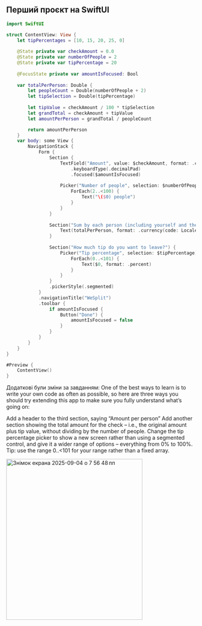 ## Перший проєкт на SwiftUI

```swift
import SwiftUI

struct ContentView: View {
    let tipPercentages = [10, 15, 20, 25, 0]
    
    @State private var checkAmount = 0.0
    @State private var numberOfPeople = 2
    @State private var tipPercentage = 20
    
    @FocusState private var amountIsFocused: Bool
    
    var totalPerPerson: Double {
        let peopleCount = Double(numberOfPeople + 2)
        let tipSelection = Double(tipPercentage)
        
        let tipValue = checkAmount / 100 * tipSelection
        let grandTotal = checkAmount + tipValue
        let amountPerPerson = grandTotal / peopleCount

        return amountPerPerson
    }
    var body: some View {
        NavigationStack {
            Form {
                Section {
                    TextField("Amount", value: $checkAmount, format: .currency(code: Locale.current.currency?.identifier ?? "USD"))
                        .keyboardType(.decimalPad)
                        .focused($amountIsFocused)
                    
                    Picker("Number of people", selection: $numberOfPeople) {
                        ForEach(2..<100) {
                            Text("\($0) people")
                        }
                    }
                }
                
                Section("Sum by each person (including yourself and the server):") {
                    Text(totalPerPerson, format: .currency(code: Locale.current.currency?.identifier ?? "USD"))
                }
                
                Section("How much tip do you want to leave?") {
                    Picker("Tip percentage", selection: $tipPercentage) {
                        ForEach(0..<101) {
                            Text($0, format: .percent)
                        }
                    }
                }
                .pickerStyle(.segmented)
            }
            .navigationTitle("WeSplit")
            .toolbar {
                if amountIsFocused {
                    Button("Done") {
                        amountIsFocused = false
                    }
                }
            }
        }
    }
}

#Preview {
    ContentView()
}
```
Додаткові були зміни за завданням:
One of the best ways to learn is to write your own code as often as possible, so here are three ways you should try extending this app to make sure you fully understand what’s going on:

Add a header to the third section, saying “Amount per person”
Add another section showing the total amount for the check – i.e., the original amount plus tip value, without dividing by the number of people.
Change the tip percentage picker to show a new screen rather than using a segmented control, and give it a wider range of options – everything from 0% to 100%. Tip: use the range 0..<101 for your range rather than a fixed array.

<img width="362" height="427" alt="Знімок екрана 2025-09-04 о 7 56 48 пп" src="https://github.com/user-attachments/assets/f0783b8b-e7ca-4457-a8fb-bf9467f50ce5" />


